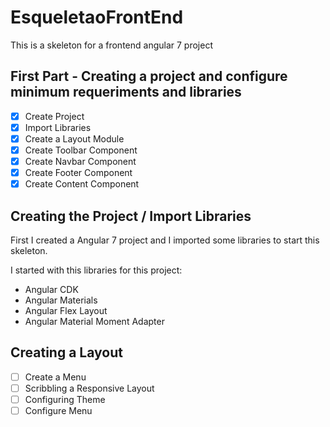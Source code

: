 # EsqueletaoFrontEnd

This is a skeleton for a frontend angular 7 project

## First Part - Creating a project and configure minimum requeriments and libraries

- [x] Create Project
- [x] Import Libraries
- [x] Create a Layout Module
- [x] Create Toolbar Component
- [x] Create Navbar Component
- [x] Create Footer Component
- [x] Create Content Component

## Creating the Project / Import Libraries

First I created a Angular 7 project and I imported some libraries to start this skeleton.

I started with this libraries for this project:

- Angular CDK
- Angular Materials
- Angular Flex Layout
- Angular Material Moment Adapter

## Creating a Layout

- [ ] Create a Menu
- [ ] Scribbling a Responsive Layout
- [ ] Configuring Theme
- [ ] Configure Menu
